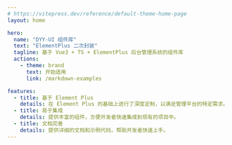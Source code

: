```yaml
---
# https://vitepress.dev/reference/default-theme-home-page
layout: home

hero:
  name: "DYY-UI 组件库"
  text: "ElementPlus 二次封装"
  tagline: 基于 Vue3 + TS + ElementPlus 后台管理系统的组件库
  actions:
    - theme: brand
      text: 开始适用
      link: /markdown-examples

features:
  - title: 基于 Element Plus
    details: 在 Element Plus 的基础上进行了深度定制，以满足管理平台的特定需求。
  - title: 易于集成
    details: 提供丰富的组件，方便开发者快速集成到现有的项目中。
  - title: 文档完善
    details: 提供详细的文档和示例代码，帮助开发者快速上手。
---
```


